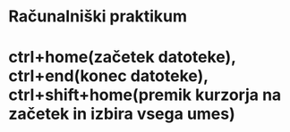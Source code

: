 # Računalniški praktikum
# ctrl+home(začetek datoteke), ctrl+end(konec datoteke), ctrl+shift+home(premik kurzorja na začetek in izbira vsega umes)

